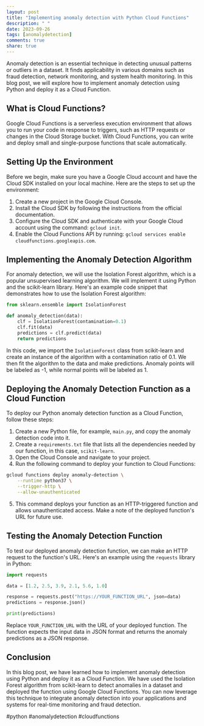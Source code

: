 ```yaml
---
layout: post
title: "Implementing anomaly detection with Python Cloud Functions"
description: " "
date: 2023-09-26
tags: [anomalydetection]
comments: true
share: true
---
```


Anomaly detection is an essential technique in detecting unusual patterns or outliers in a dataset. It finds applicability in various domains such as fraud detection, network monitoring, and system health monitoring. In this blog post, we will explore how to implement anomaly detection using Python and deploy it as a Cloud Function.

## What is Cloud Functions?

Google Cloud Functions is a serverless execution environment that allows you to run your code in response to triggers, such as HTTP requests or changes in the Cloud Storage bucket. With Cloud Functions, you can write and deploy small and single-purpose functions that scale automatically.

## Setting Up the Environment

Before we begin, make sure you have a Google Cloud account and have the Cloud SDK installed on your local machine. Here are the steps to set up the environment:

1. Create a new project in the Google Cloud Console.
2. Install the Cloud SDK by following the instructions from the official documentation.
3. Configure the Cloud SDK and authenticate with your Google Cloud account using the command: `gcloud init`.
4. Enable the Cloud Functions API by running: `gcloud services enable cloudfunctions.googleapis.com`.

## Implementing the Anomaly Detection Algorithm

For anomaly detection, we will use the Isolation Forest algorithm, which is a popular unsupervised learning algorithm. We will implement it using Python and the scikit-learn library. Here's an example code snippet that demonstrates how to use the Isolation Forest algorithm:

```python
from sklearn.ensemble import IsolationForest

def anomaly_detection(data):
    clf = IsolationForest(contamination=0.1)
    clf.fit(data)
    predictions = clf.predict(data)
    return predictions
```

In this code, we import the `IsolationForest` class from scikit-learn and create an instance of the algorithm with a contamination ratio of 0.1. We then fit the algorithm to the data and make predictions. Anomaly points will be labeled as -1, while normal points will be labeled as 1.

## Deploying the Anomaly Detection Function as a Cloud Function

To deploy our Python anomaly detection function as a Cloud Function, follow these steps:

1. Create a new Python file, for example, `main.py`, and copy the anomaly detection code into it.
2. Create a `requirements.txt` file that lists all the dependencies needed by our function, in this case, `scikit-learn`.
3. Open the Cloud Console and navigate to your project.
4. Run the following command to deploy your function to Cloud Functions:

```bash
gcloud functions deploy anomaly-detection \
    --runtime python37 \
    --trigger-http \
    --allow-unauthenticated
```

5. This command deploys your function as an HTTP-triggered function and allows unauthenticated access. Make a note of the deployed function's URL for future use.

## Testing the Anomaly Detection Function

To test our deployed anomaly detection function, we can make an HTTP request to the function's URL. Here's an example using the `requests` library in Python:

```python
import requests

data = [1.2, 2.5, 3.9, 2.1, 5.6, 1.0]

response = requests.post("https://YOUR_FUNCTION_URL", json=data)
predictions = response.json()

print(predictions)
```

Replace `YOUR_FUNCTION_URL` with the URL of your deployed function. The function expects the input data in JSON format and returns the anomaly predictions as a JSON response.

## Conclusion

In this blog post, we have learned how to implement anomaly detection using Python and deploy it as a Cloud Function. We have used the Isolation Forest algorithm from scikit-learn to detect anomalies in a dataset and deployed the function using Google Cloud Functions. You can now leverage this technique to integrate anomaly detection into your applications and systems for real-time monitoring and fraud detection.

#python #anomalydetection #cloudfunctions